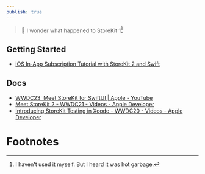 ```yaml
---
publish: true
---
```

>🤔 I wonder what happened to StoreKit 1[^1]
## Getting Started
- [iOS In-App Subscription Tutorial with StoreKit 2 and Swift](https://www.revenuecat.com/blog/engineering/ios-in-app-subscription-tutorial-with-storekit-2-and-swift/)

## Docs
- [WWDC23: Meet StoreKit for SwiftUI | Apple - YouTube](https://www.youtube.com/watch?v=f0MANXCCD-E)
- [Meet StoreKit 2 - WWDC21 - Videos - Apple Developer](https://developer.apple.com/videos/play/wwdc2021/10114/)
- [Introducing StoreKit Testing in Xcode - WWDC20 - Videos - Apple Developer](https://developer.apple.com/videos/play/wwdc2020/10659/) 

# Footnotes

[^1]: I haven't used it myself. But I heard it was hot garbage. 
